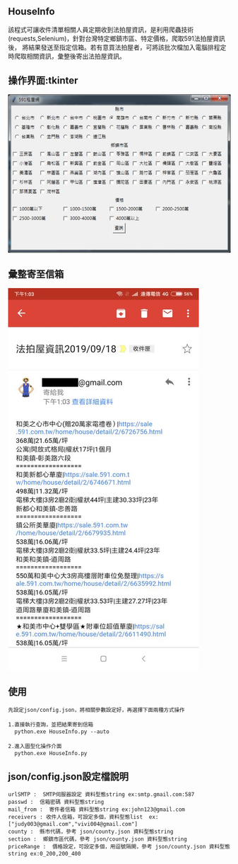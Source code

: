 ## HouseInfo
該程式可讓收件清單相關人員定期收到法拍屋資訊，是利用爬蟲技術(requests,Selenium)，針對台灣特定鄉鎮市區、特定價格，爬取591法拍屋資訊後，
將結果發送至指定信箱。若有意買法拍屋者，可將該批次檔加入電腦排程定時爬取相關資訊，彙整後寄出法拍屋資訊。

## 操作界面:tkinter

![logo](img/02.jpg)

## 彙整寄至信箱

![logo](img/01.jpg)

## 使用
```shell
先設定json/config.json，將相關參數設定好，再選擇下面兩種方式操作

1.直接執行查詢，並把結果寄到信箱
  python.exe HouseInfo.py --auto 

2.進入圖型化操作介面
  python.exe HouseInfo.py
```
## json/config.json設定檔說明 
```
urlSMTP :  SMTP伺服器設定 資料型態string ex:smtp.gmail.com:587
passwd :  信箱密碼 資料型態string
mail_from :  寄件者信箱 資料型態string ex:john123@gmail.com
receivers : 收件人信箱，可設定多個，資料型態list  ex:["judy003@gmail.com","vivi004@gmail.com"]
county :  縣市代碼，參考 json/county.json 資料型態string
section :  鄉鎮市區代碼，參考 json/county.json 資料型態string
priceRange :  價格設定，可設定多個，用逗號隔開，參考 json/county.json 資料型態string ex:0_200,200_400

```
